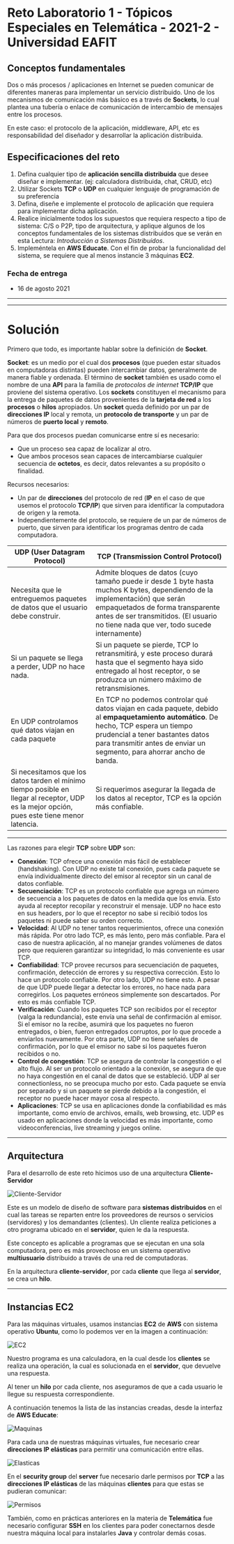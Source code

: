# Reto Laboratorio 1 - Tópicos Especiales en Telemática - 2021-2 - Universidad EAFIT

## Conceptos fundamentales

Dos o más procesos / aplicaciones en Internet se pueden comunicar de diferentes maneras para implementar un servicio distribuido. Uno de los mecanismos de comunicación más básico es a través de **Sockets**, lo cual plantea una tubería o enlace de comunicación de intercambio de mensajes entre los procesos.

En este caso: el protocolo de la aplicación, middleware, API, etc es responsabilidad del diseñador y desarrollar la aplicación distribuida.

## Especificaciones del reto
1. Defina cualquier tipo de **aplicación sencilla distribuida** que desee diseñar e implementar. (ej: calculadora distribuida, chat, CRUD, etc)
1. Utilizar Sockets **TCP** o **UDP** en cualquier lenguaje de programación de su preferencia
1. Defina, diseñe e implemente el protocolo de aplicación que requiera para implementar dicha aplicación.
1. Realice inicialmente todos los supuestos que requiera respecto a tipo de sistema: C/S o P2P, tipo de arquitectura, y aplique algunos de los conceptos fundamentales de los sistemas distribuidos que se verán en esta Lectura: _Introducción a Sistemas Distribuidos_.
1. Impleméntela en **AWS Educate**. Con el fin de probar la funcionalidad del sistema, se requiere que al menos instancie 3 máquinas **EC2**.

### Fecha de entrega
* 16 de agosto 2021

---
---

# Solución
Primero que todo, es importante hablar sobre la definición de **Socket**.

**Socket**: es un medio por el cual dos **procesos** (que pueden estar situados en computadoras distintas) pueden intercambiar datos, generalmente de manera fiable y ordenada. El término de **socket** también es usado como el nombre de una **API** para la familia de _protocolos de internet_ **TCP/IP** que proviene del sistema operativo. Los **sockets** constituyen el mecanismo para la entrega de paquetes de datos provenientes de la **tarjeta de red** a los **procesos** o **hilos** apropiados. Un **socket** queda definido por un par de **direcciones IP** local y remota, un **protocolo de transporte** y un par de números de **puerto local** y **remoto**.

Para que dos procesos puedan comunicarse entre sí es necesario:
* Que un proceso sea capaz de localizar al otro.
* Que ambos procesos sean capaces de intercambiarse cualquier secuencia de **octetos**, es decir, datos relevantes a su propósito o finalidad.

Recursos necesarios:
* Un par de **direcciones** del protocolo de red (**IP** en el caso de que usemos el protocolo **TCP/IP**) que sirven para identificar la computadora de origen y la remota.
* Independientemente del protocolo, se requiere de un par de números de puerto, que sirven para identificar los programas dentro de cada computadora.

| UDP (User Datagram Protocol)                                                                                                                | TCP (Transmission Control Protocol)                                                                                                                                                                                                                     |
|---------------------------------------------------------------------------------------------------------------------------------------------|---------------------------------------------------------------------------------------------------------------------------------------------------------------------------------------------------------------------------------------------------------|
| Necesita que le entreguemos paquetes de datos que el usuario debe construir.                                                                | Admite bloques de datos (cuyo tamaño puede ir desde 1 byte hasta muchos K bytes, dependiendo de la implementación) que serán empaquetados de forma transparente antes de ser transmitidos. (El usuario no tiene nada que ver, todo sucede internamente) |
| Si un paquete se llega a perder, UDP no hace nada.                                                                                          | Si un paquete se pierde, TCP lo retransmitirá, y este proceso durará hasta que el segmento haya sido entregado al host receptor, o se produzca un número máximo de retransmisiones.                                                                     |
| En UDP controlamos qué datos viajan en cada paquete                                                                                         | En TCP no podemos controlar qué datos viajan en cada paquete, debido al **empaquetamiento automático**. De hecho, TCP espera un tiempo prudencial a tener bastantes datos para transmitir antes de enviar un segmento, para ahorrar ancho de banda.         |
| Si necesitamos que los datos tarden el mínimo tiempo posible en llegar al receptor, UDP es la mejor opción, pues este tiene menor latencia. | Si requerimos asegurar la llegada de los datos al receptor, TCP es la opción más confiable.                                                                                                                                                             |

---

Las razones para elegir **TCP** sobre **UDP** son:
* **Conexión**: TCP ofrece una conexión más fácil de establecer (handshaking). Con UDP no existe tal conexión, pues cada paquete se envía individualmente directo del emisor al receptor sin un canal de datos confiable.
* **Secuenciación**: TCP es un protocolo confiable que agrega un número de secuencia a los paquetes de datos en la medida que los envía. Esto ayuda al receptor recopilar y reconstruir el mensaje. UDP no hace esto en sus headers, por lo que el receptor no sabe si recibió todos los paquetes ni puede saber su orden correcto.
* **Velocidad**: Al UDP no tener tantos requerimientos, ofrece una conexión más rápida. Por otro lado TCP, es más lento, pero más confiable. Para el caso de nuestra aplicación, al no manejar grandes volúmenes de datos pero que requieren garantizar su integridad, lo más conveniente es usar TCP.
* **Confiabilidad**: TCP provee recursos para secuenciación de paquetes, confirmación, detección de errores y su respectiva corrección. Esto lo hace un protocolo confiable. Por otro lado, UDP no tiene esto. A pesar de que UDP puede llegar a detectar los errores, no hace nada para corregirlos. Los paquetes erróneos simplemente son descartados. Por esto es más confiable TCP.
* **Verificación**: Cuando los paquetes TCP son recibidos por el receptor (valga la redundancia), este envía una señal de confirmación al emisor. Si el emisor no la recibe, asumirá que los paquetes no fueron entregados, o bien, fueron entregados corruptos, por lo que procede a enviarlos nuevamente. Por otra parte, UDP no tiene señales de confirmación, por lo que el emisor no sabe si los paquetes fueron recibidos o no.
* **Control de congestión**: TCP se asegura de controlar la congestión o el alto flujo. Al ser un protocolo orientado a la conexión, se asegura de que no haya congestión en el canal de datos que se estableció. UDP al ser connectionless, no se preocupa mucho por esto. Cada paquete se envía por separado y si un paquete se pierde debido a la congestión, el receptor no puede hacer mayor cosa al respecto.
* **Aplicaciones**: TCP se usa en aplicaciones donde la confiabilidad es más importante, como envío de archivos, emails, web browsing, etc. UDP es usado en aplicaciones donde la velocidad es más importante, como videoconferencias, live streaming y juegos online.

---

## Arquitectura
Para el desarrollo de este reto hicimos uso de una arquitectura **Cliente-Servidor**

![Cliente-Servidor](https://upload.wikimedia.org/wikipedia/commons/thumb/c/c9/Client-server-model.svg/1200px-Client-server-model.svg.png)

Este es un modelo de diseño de software para **sistemas distribuidos** en el cual las tareas se reparten entre los proveedores de reursos o servicios (servidores) y los demandantes (clientes). Un cliente realiza peticiones a otro programa ubicado en el **servidor**, quien le da la respuesta.

Este concepto es aplicable a programas que se ejecutan en una sola computadora, pero es más provechoso en un sistema operativo **multiusuario** distribuido a través de una red de computadoras.

En la arquitectura **cliente-servidor**, por cada **cliente** que llega al **servidor**, se crea un **hilo**.

---

## Instancias EC2
Para las máquinas virtuales, usamos instancias **EC2** de **AWS** con sistema operativo **Ubuntu**, como lo podemos ver en la imagen a continuación:

![EC2](https://i.imgur.com/DTsnwmq.jpg)

Nuestro programa es una calculadora, en la cual desde los **clientes** se realiza una operación, la cual es solucionada en el **servidor**, que devuelve una respuesta.

Al tener un **hilo** por cada cliente, nos aseguramos de que a cada usuario le llegue su respuesta correspondiente.

A continuación tenemos la lista de las instancias creadas, desde la interfaz de **AWS Educate**:

![Maquinas](https://i.imgur.com/yiwZvHd.jpg)

Para cada una de nuestras máquinas virtuales, fue necesario crear **direcciones IP elásticas** para permitir una comunicación entre ellas.

![Elasticas](https://i.imgur.com/7MHLP2n.jpg)

En el **security group** del **server** fue necesario darle permisos por **TCP** a las **direcciones IP elásticas** de las máquinas **clientes** para que estas se pudieran comunicar:

![Permisos](https://i.imgur.com/9AKNVZl.jpg)

También, como en prácticas anteriores en la materia de **Telemática** fue necesario configurar **SSH** en los clientes para poder conectarnos desde nuestra máquina local para instalarles **Java** y controlar demás cosas.
